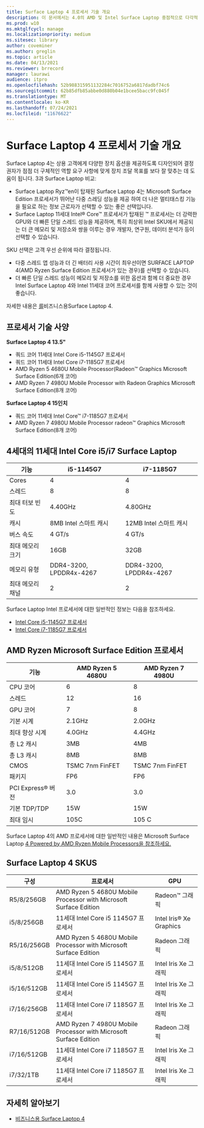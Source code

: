 ```yaml
---
title: Surface Laptop 4 프로세서 기술 개요
description: 이 문서에서는 4.0의 AMD 및 Intel Surface Laptop 중점적으로 다각적으로 다수 제공합니다.
ms.prod: w10
ms.mktglfcycl: manage
ms.localizationpriority: medium
ms.sitesec: library
author: coveminer
ms.author: greglin
ms.topic: article
ms.date: 04/13/2021
ms.reviewer: brrecord
manager: laurawi
audience: itpro
ms.openlocfilehash: 52b988315951132284c7016752a6817dadbf74c6
ms.sourcegitcommit: 62b85dfb85abbe0d880b04e1bcee5bacc9fc045f
ms.translationtype: MT
ms.contentlocale: ko-KR
ms.lasthandoff: 07/24/2021
ms.locfileid: "11676622"
---
```

# <a name="surface-laptop-4-processors-tech-overview"></a>Surface Laptop 4 프로세서 기술 개요

Surface Laptop 4는 상용 고객에게 다양한 장치 옵션을 제공하도록 디자인되어 결정권자가 점점 더 구체적인 역할 요구 사항에 맞게 장치 조달 목표를 보다 잘 맞추는 데 도움이 됩니다. 3과 Surface Laptop 비교:

- Surface Laptop Ryz™en이 탑재된 Surface Laptop 4는 Microsoft Surface Edition 프로세서가 뛰어난 다중 스레딩 성능을 제공 하여 더 나은 멀티태스킹 기능을 필요로 하는 정보 근로자가 선택할 수 있는 좋은 선택입니다.
- Surface Laptop 11세대 Intel® Core™ 프로세서가 탑재된 ™ 프로세서는 더 강력한 GPU와 더 빠른 단일 스레드 성능을 제공하며, 특히 최상위 Intel SKU에서 제공되는 더 큰 메모리 및 저장소와 쌍을 이루는 경우 개발자, 연구원, 데이터 분석가 등이 선택할 수 있습니다.

SKU 선택은 고객 우선 순위에 따라 결정됩니다.

- 다중 스레드 앱 성능과 더 긴 배터리 사용 시간이 최우선이면 SURFACE LAPTOP 4(AMD Ryzen Surface Edition 프로세서가 있는 경우)를 선택할 수 있습니다.
- 더 빠른 단일 스레드 성능이 메모리 및 저장소를 위한 옵션과 함께 더 중요한 경우 Intel Surface Laptop 4와 Intel 11세대 코어 프로세서를 함께 사용할 수 있는 것이 좋습니다.

자세한 내용은 [를](https://www.microsoft.com/surface/business/surface-laptop-4)비즈니스용Surface Laptop 4.

## <a name="processor-tech-specs"></a>프로세서 기술 사양

**Surface Laptop 4 13.5"**

- 쿼드 코어 11세대 Intel Core i5-1145G7 프로세서
- 쿼드 코어 11세대 Intel Core i7-1185G7 프로세서
- AMD Ryzen 5 4680U Mobile Processor(Radeon™ Graphics Microsoft Surface Edition(6개 코어)
- AMD Ryzen 7 4980U Mobile Processor with Radeon Graphics Microsoft Surface Edition(8개 코어)

**Surface Laptop 4 15인치**

- 쿼드 코어 11세대 Intel Core™ i7-1185G7 프로세서
- AMD Ryzen 7 4980U Mobile Processor radeon™ Graphics Microsoft Surface Edition(8개 코어)

 

## <a name="11th-gen-intel-core-i5i7-in-surface-laptop-4"></a>4세대의 11세대 Intel Core i5/i7 Surface Laptop

| 기능                                    | i5-1145G7               | i7-1185G7               |
| ------------------------------------------ | ----------------------- | ----------------------- |
| Cores                                 | 4                       | 4                       |
| 스레드                               | 8                       | 8                       |
| 최대 터보 빈도                        | 4.40GHz                | 4.80GHz                |
| 캐시                                      | 8MB Intel 스마트 캐시  | 12MB Intel 스마트 캐시 |
| 버스 속도                                  | 4 GT/s                  | 4 GT/s                  |
| 최대 메모리 크기  | 16GB                   | 32GB                   |
| 메모리 유형                               | DDR4-3200, LPDDR4x-4267 | DDR4-3200, LPDDR4x-4267 |
| 최대 메모리 채널                   | 2                       | 2                       |


Surface Laptop Intel 프로세서에 대한 일반적인 정보는 다음을 참조하세요.

- [Intel Core i5-1145G7 프로세서](https://www.intel.com/content/www/us/en/products/sku/208660/intel-core-i51145g7-processor-8m-cache-up-to-4-40-ghz-with-ipu/specifications.html) 
- [Intel Core i7-1185G7 프로세서](https://www.intel.com/content/www/us/en/products/sku/208664/intel-core-i71185g7-processor-12m-cache-up-to-4-80-ghz-with-ipu/specifications.html) 

## <a name="amd-ryzen-microsoft-surface-edition-processors"></a>AMD Ryzen Microsoft Surface Edition 프로세서

| 기능              | AMD Ryzen 5 4680U | AMD Ryzen 7 4980U |
| -------------------- | ----------------- | ----------------- |
| CPU 코어            | 6                 | 8                 |
| 스레드              | 12                | 16                |
| GPU 코어            | 7                 | 8                 |
| 기본 시계           | 2.1GHz           | 2.0GHz           |
| 최대 향상 시계      | 4.0GHz           | 4.4GHz           |
| 총 L2 캐시       | 3MB              | 4MB              |
| 총 L3 캐시       | 8MB              | 8MB              |
| CMOS                 | TSMC 7nm FinFET   | TSMC 7nm FinFET   |
| 패키지              | FP6               | FP6               |
| PCI Express® 버전 | 3.0               | 3.0               |
| 기본 TDP/TDP    | 15W               | 15W               |
| 최대 임시            | 105C              | 105 C             |

Surface Laptop 4의 AMD 프로세서에 대한 일반적인 내용은 Microsoft Surface Laptop [4 Powered by AMD Ryzen Mobile Processors을 참조하세요.](https://www.amd.com/processors/ryzen-surface-edition)

## <a name="surface-laptop-4-skus"></a>Surface Laptop 4 SKUS

| 구성 | 프로세서                                                         | GPU                    |
| ------------- | ----------------------------------------------------------------- | ---------------------- |
| R5/8/256GB    | AMD Ryzen 5 4680U Mobile Processor with Microsoft Surface Edition | Radeon™ 그래픽       |
| i5/8/256GB    | 11세대 Intel Core i5 1145G7 프로세서                          | Intel Iris® Xe Graphics |
| R5/16/256GB   | AMD Ryzen 5 4680U Mobile Processor with Microsoft Surface Edition | Radeon 그래픽        |
| i5/8/512GB    | 11세대 Intel Core i5 1145G7 프로세서                           | Intel Iris Xe 그래픽 |
| i5/16/512GB   | 11세대 Intel Core i5 1145G7 프로세서                           | Intel Iris Xe 그래픽 |
| i7/16/256GB   | 11세대 Intel Core i7 1185G7 프로세서                           | Intel Iris Xe 그래픽 |
| R7/16/512GB   | AMD Ryzen 7 4980U Mobile Processor with Microsoft Surface Edition | Radeon 그래픽        |
| i7/16/512GB   | 11세대 Intel Core i7 1185G7 프로세서                           | Intel Iris Xe 그래픽 |
| i7/32/1TB     | 11세대 Intel Core i7 1185G7 프로세서                           | Intel Iris Xe 그래픽 |


## <a name="learn-more"></a>자세히 알아보기

- [비즈니스용 Surface Laptop 4](https://www.microsoft.com/surface/business/surface-laptop-4)